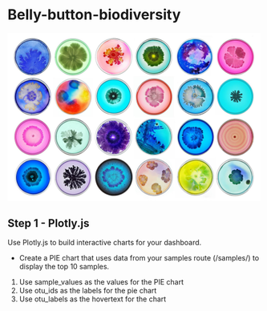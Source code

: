 # Belly-button-biodiversity

![](https://github.com/JoannePeel/Belly-button-biodiversity/blob/master/Images/composit_danino_microuniverse.jpg)

## Step 1 - Plotly.js

Use Plotly.js to build interactive charts for your dashboard.

* Create a PIE chart that uses data from your samples route (/samples/<sample>) to display the top 10 samples.


1. Use sample_values as the values for the PIE chart
2. Use otu_ids as the labels for the pie chart
3. Use otu_labels as the hovertext for the chart
